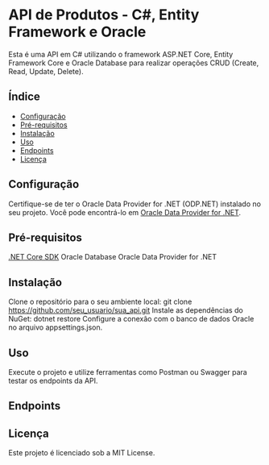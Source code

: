 # API de Produtos - C#, Entity Framework e Oracle

Esta é uma API em C# utilizando o framework ASP.NET Core, Entity Framework Core e Oracle Database para realizar operações CRUD (Create, Read, Update, Delete).

## Índice

- [Configuração](##Configuração)
- [Pré-requisitos](##Pré-requisitos)
- [Instalação](##Instalação)
- [Uso](##Uso)
- [Endpoints](##Endpoints)
- [Licença](##licença)


## Configuração
Certifique-se de ter o Oracle Data Provider for .NET (ODP.NET) instalado no seu projeto. Você pode encontrá-lo em [Oracle Data Provider for .NET](https://www.oracle.com/database/technologies/dotnet-odacdeploy-downloads.html).

## Pré-requisitos
[.NET Core SDK](https://dotnet.microsoft.com/download)
Oracle Database
Oracle Data Provider for .NET

## Instalação
Clone o repositório para o seu ambiente local:
git clone https://github.com/seu_usuario/sua_api.git
Instale as dependências do NuGet:
dotnet restore
Configure a conexão com o banco de dados Oracle no arquivo appsettings.json.

## Uso
Execute o projeto e utilize ferramentas como Postman ou Swagger para testar os endpoints da API.

## Endpoints



## Licença
Este projeto é licenciado sob a MIT License.
